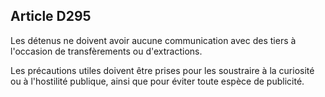 Article D295
----
Les détenus ne doivent avoir aucune communication avec des tiers à l'occasion de
transfèrements ou d'extractions.

Les précautions utiles doivent être prises pour les soustraire à la curiosité ou
à l'hostilité publique, ainsi que pour éviter toute espèce de publicité.
